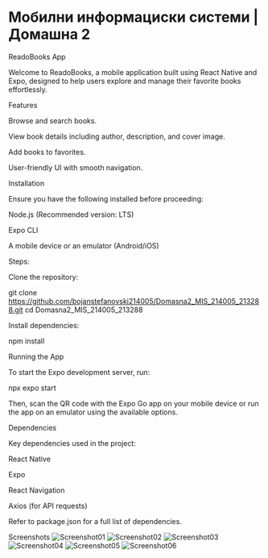 # Мобилни информациски системи | Домашна 2

ReadoBooks App

Welcome to ReadoBooks, a mobile application built using React Native and Expo, designed to help users explore and manage their favorite books effortlessly.

Features

Browse and search books.

View book details including author, description, and cover image.

Add books to favorites.

User-friendly UI with smooth navigation.

Installation

Ensure you have the following installed before proceeding:

Node.js (Recommended version: LTS)

Expo CLI

A mobile device or an emulator (Android/iOS)

Steps:

Clone the repository:

git clone https://github.com/bojanstefanovski214005/Domasna2_MIS_214005_213288.git
cd Domasna2_MIS_214005_213288

Install dependencies:

npm install

Running the App

To start the Expo development server, run:

npx expo start

Then, scan the QR code with the Expo Go app on your mobile device or run the app on an emulator using the available options.

Dependencies

Key dependencies used in the project:

React Native

Expo

React Navigation

Axios (for API requests)

Refer to package.json for a full list of dependencies.

Screenshots
![Screenshot01](https://github.com/user-attachments/assets/b3cbc55a-b334-411b-8102-1d41f1f0f0b3)
![Screenshot02](https://github.com/user-attachments/assets/f0e4bfd3-3be7-4d58-90c1-54f912a6e15b)
![Screenshot03](https://github.com/user-attachments/assets/d1ab0599-c546-4574-ab70-2b7916dda892)
![Screenshot04](https://github.com/user-attachments/assets/c6d41733-2502-4edb-8d1e-6df4c8a5891c)
![Screenshot05](https://github.com/user-attachments/assets/14374b54-4e53-4d1f-8fe3-e6096a562e34)
![Screenshot06](https://github.com/user-attachments/assets/31e58254-ad16-4c7d-93e2-ef3584a922a4)

